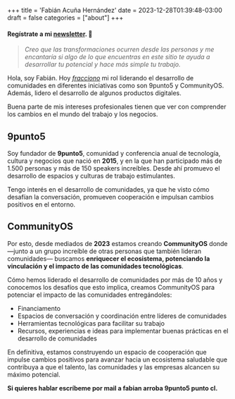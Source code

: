 +++
title = 'Fabián Acuña Hernández'
date = 2023-12-28T01:39:48-03:00
draft = false
categories = ["about"]
+++
#### Regístrate a mi [**newsletter**](https://fabianhtml.substack.com). 💌
> _Creo que las transformaciones ocurren desde las personas y me encantaría si algo de lo que encuentras en este sitio te ayuda a desarrollar tu potencial y hace más simple tu trabajo._

Hola, soy Fabián. Hoy *[fracciono](https://en.wikipedia.org/wiki/Fractional_work)* mi rol liderando el desarrollo de comunidades en diferentes iniciativas como son 9punto5 y CommunityOS. Además, lidero el desarrollo de algunos productos digitales.

Buena parte de mis intereses profesionales tienen que ver con comprender los cambios en el mundo del trabajo y los negocios.

## 9punto5
Soy fundador de **9punto5**, comunidad y conferencia anual de tecnología, cultura y negocios que nació en **2015**, y en la que han participado más de 1.500 personas y más de 150 speakers increíbles. Desde ahí promuevo el desarrollo de espacios y culturas de trabajo estimulantes.

Tengo interés en el desarrollo de comunidades, ya que he visto cómo desafían la conversación, promueven cooperación e impulsan cambios positivos en el entorno.

## CommunityOS
Por esto, desde mediados de **2023** estamos creando **CommunityOS** donde —junto a un grupo increíble de otras personas que también lideran comunidades— buscamos **enriquecer el ecosistema, potenciando la vinculación y el impacto de las comunidades tecnológicas**.

Cómo hemos liderado el desarrollo de comunidades por más de 10 años y conocemos los desafíos que esto implica, creamos CommunityOS para potenciar el impacto de las comunidades entregándoles:

- Financiamento
- Espacios de conversación y coordinación entre líderes de comunidades
- Herramientas tecnológicas para facilitar su trabajo
- Recursos, experiencias e ideas para implementar buenas prácticas en el desarrollo de comunidades

En definitiva, estamos construyendo un espacio de cooperación que impulse cambios positivos para avanzar hacia un ecosistema saludable que contribuya a que el talento, las comunidades y las empresas alcancen su máximo potencial.

**Si quieres hablar escríbeme por mail a fabian arroba 9punto5 punto cl.**